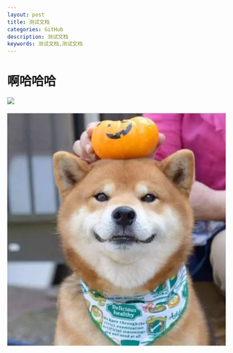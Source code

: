 ```yaml
---
layout: post
title: 测试文档
categories: GitHub
description: 测试文档
keywords: 测试文档,测试文档
---
```


# 啊哈哈哈

![](https://github.com/Mateguo1/Pictures/blob/master/img/picture.png?raw=true)

![](/assets/img/picture.png)

